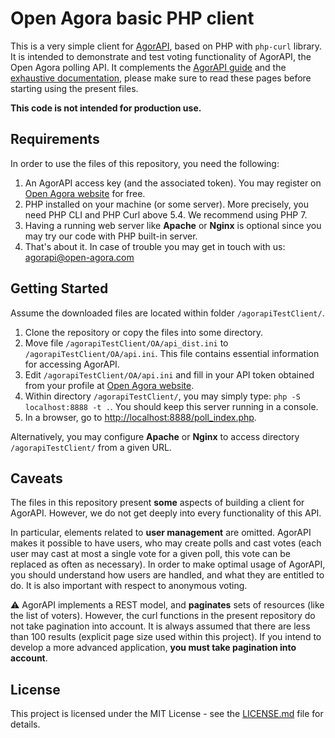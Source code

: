 # Open Agora basic PHP client

This is a very simple client for [AgorAPI](https://www.open-agora.com/en/products/api), based on PHP with `php-curl` library.
It is intended to demonstrate and test voting functionality of AgorAPI, the Open Agora polling API.
It complements the [AgorAPI guide](https://www.open-agora.com/en/products/api-guide) and the [exhaustive documentation](https://api.open-agora.com/docs), please make sure to read these pages before starting using the present files.

**This code is not intended for production use.**

## Requirements

In order to use the files of this repository, you need the following:

1. An AgorAPI access key (and the associated token). You may register on [Open Agora website](https://www.open-agora.com/en/signin) for free.
1. PHP installed on your machine (or some server). More precisely, you need PHP CLI and PHP Curl above 5.4. We recommend using PHP 7.
1. Having a running web server like **Apache** or **Nginx** is optional since you may try our code with PHP built-in server.
1. That's about it. In case of trouble you may get in touch with us: agorapi@open-agora.com

## Getting Started

Assume the downloaded files are located within folder `/agorapiTestClient/`.

1. Clone the repository or copy the files into some directory.
1. Move file `/agorapiTestClient/OA/api_dist.ini` to `/agorapiTestClient/OA/api.ini`. This file contains essential information for accessing AgorAPI.
1. Edit `/agorapiTestClient/OA/api.ini` and fill in your API token obtained from your profile at [Open Agora website](https://www.open-agora.com/user/keys).
1. Within directory `/agorapiTestClient/`, you may simply type: `php -S localhost:8888 -t .`. You should keep this server running in a console.
1. In a browser, go to [http://localhost:8888/poll_index.php](http://localhost:8888/poll_index.php).

Alternatively, you may configure **Apache** or **Nginx** to access directory `/agorapiTestClient/` from a given URL.

## Caveats

The files in this repository present **some** aspects of building a client for AgorAPI. However, we do not get deeply into every functionality of this API.

In particular, elements related to **user management** are omitted.
AgorAPI makes it possible to have users, who may create polls and cast votes (each user may cast at most a single vote for a given poll, this vote can be replaced as often as necessary).
In order to make optimal usage of AgorAPI, you should understand how users are handled, and what they are entitled to do.
It is also important with respect to anonymous voting.

:warning: AgorAPI implements a REST model, and **paginates** sets of resources (like the list of voters).
However, the curl functions in the present repository do not take pagination into account.
It is always assumed that there are less than 100 results (explicit page size used within this project).
If you intend to develop a more advanced application, **you must take pagination into account**.

## License

This project is licensed under the MIT License - see the [LICENSE.md](LICENSE.md) file for details.

